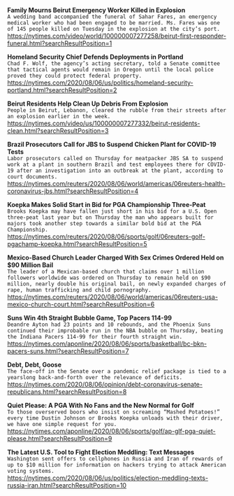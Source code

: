 **Family Mourns Beirut Emergency Worker Killed in Explosion**\
`A wedding band accompanied the funeral of Sahar Fares, an emergency medical worker who had been engaged to be married. Ms. Fares was one of 145 people killed on Tuesday in the explosion at the city’s port.`\
https://nytimes.com/video/world/100000007277258/beirut-first-responder-funeral.html?searchResultPosition=1

**Homeland Security Chief Defends Deployments in Portland**\
`Chad F. Wolf, the agency’s acting secretary, told a Senate committee that tactical agents would remain in Oregon until the local police proved they could protect federal property.`\
https://nytimes.com/2020/08/06/us/politics/homeland-security-portland.html?searchResultPosition=2

**Beirut Residents Help Clean Up Debris From Explosion**\
`People in Beirut, Lebanon, cleared the rubble from their streets after an explosion earlier in the week.`\
https://nytimes.com/video/us/100000007277332/beirut-residents-clean.html?searchResultPosition=3

**Brazil Prosecutors Call for JBS to Suspend Chicken Plant for COVID-19 Tests**\
`Labor prosecutors called on Thursday for meatpacker JBS SA to suspend work at a plant in southern Brazil and test employees there for COVID-19 after an investigation into an outbreak at the plant, according to court documents.`\
https://nytimes.com/reuters/2020/08/06/world/americas/06reuters-health-coronavirus-jbs.html?searchResultPosition=4

**Koepka Makes Solid Start in Bid for PGA Championship Three-Peat**\
`Brooks Koepka may have fallen just short in his bid for a U.S. Open three-peat last year but on Thursday the man who appears built for majors took another step towards a similar bold bid at the PGA Championship.`\
https://nytimes.com/reuters/2020/08/06/sports/golf/06reuters-golf-pgachamp-koepka.html?searchResultPosition=5

**Mexico-Based Church Leader Charged With Sex Crimes Ordered Held on $90 Million Bail**\
`The leader of a Mexican-based church that claims over 1 million followers worldwide was ordered on Thursday to remain held on $90 million, nearly double his original bail, on newly expanded charges of rape, human trafficking and child pornography.`\
https://nytimes.com/reuters/2020/08/06/world/americas/06reuters-usa-mexico-church-court.html?searchResultPosition=6

**Suns Win 4th Straight Bubble Game, Top Pacers 114-99**\
`Deandre Ayton had 23 points and 10 rebounds, and the Phoenix Suns continued their improbable run in the NBA bubble on Thursday, beating the Indiana Pacers 114-99 for their fourth straight win.`\
https://nytimes.com/aponline/2020/08/06/sports/basketball/bc-bkn-pacers-suns.html?searchResultPosition=7

**Debt, Debt, Goose**\
`The face-off in the Senate over a pandemic relief package is tied to a yearslong back-and-forth over the relevance of deficits.`\
https://nytimes.com/2020/08/06/opinion/debt-coronavirus-senate-republicans.html?searchResultPosition=8

**Quiet Please: A PGA With No Fans and the New Normal for Golf**\
`To those overserved boors who insist on screaming “Mashed Potatoes!” every time Dustin Johnson or Brooks Koepka unloads with their driver, we have one simple request for you. `\
https://nytimes.com/aponline/2020/08/06/sports/golf/ap-glf-pga-quiet-please.html?searchResultPosition=9

**The Latest U.S. Tool to Fight Election Meddling: Text Messages**\
`Washington sent offers to cellphones in Russia and Iran of rewards of up to $10 million for information on hackers trying to attack American voting systems.`\
https://nytimes.com/2020/08/06/us/politics/election-meddling-texts-russia-iran.html?searchResultPosition=10

